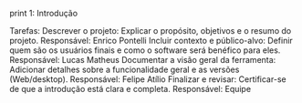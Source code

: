 print 1: Introdução

Tarefas:
Descrever o projeto: Explicar o propósito, objetivos e o resumo do projeto.
Responsável: Enrico Pontelli
Incluir contexto e público-alvo: Definir quem são os usuários finais e como o software será benéfico para eles.
Responsável: Lucas Matheus
Documentar a visão geral da ferramenta: Adicionar detalhes sobre a funcionalidade geral e as versões (Web/desktop).
Responsável: Felipe Atílio
Finalizar e revisar: Certificar-se de que a introdução está clara e completa.
Responsável: Equipe
